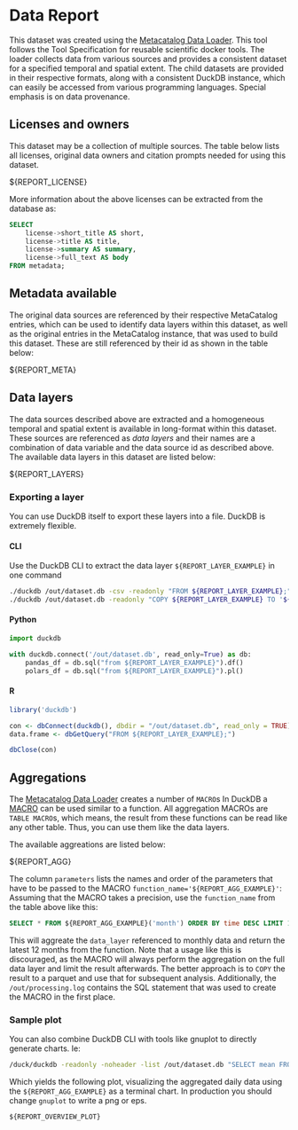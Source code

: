 # Data Report

This dataset was created using the [Metacatalog Data Loader](https://github/vforwater/tool_vforwater_loader). This tool follows
the Tool Specification for reusable scientific docker tools. 
The loader collects data from various sources and provides a consistent dataset for a specified temporal and spatial extent.
The child datasets are provided in their respective formats, along with a consistent DuckDB instance, which can
easily be accessed from various programming languages. Special emphasis is on data provenance.

## Licenses and owners

This dataset may be a collection of multiple sources. The table below lists all licenses, original data owners and 
citation prompts needed for using this dataset.

${REPORT_LICENSE}

More information about the above licenses can be extracted from the database as:

```SQL
SELECT
    license->short_title AS short,
    license->title AS title,
    license->summary AS summary,
    license->full_text AS body
FROM metadata;
```

## Metadata available

The original data sources are referenced by their respective MetaCatalog entries, which can be used to
identify data layers within this dataset, as well as the original entries in the MetaCatalog instance, that
was used to build this dataset. These are still referenced by their id as shown in the table below:

${REPORT_META}

## Data layers

The data sources described above are extracted and a homogeneous temporal and spatial extent is available in
long-format within this dataset. These sources are referenced as *data layers* and their names are a combination
of data variable and the data source id as described above.
The available data layers in this dataset are listed below:

${REPORT_LAYERS}

### Exporting a layer

You can use DuckDB itself to export these layers into a file. DuckDB is extremely flexible.

#### CLI

Use the DuckDB CLI to extract the data layer `${REPORT_LAYER_EXAMPLE}` in one command
```bash
./duckdb /out/dataset.db -csv -readonly "FROM ${REPORT_LAYER_EXAMPLE};" > ${REPORT_LAYER_EXAMPLE}.csv
./duckdb /out/dataset.db -readonly "COPY ${REPORT_LAYER_EXAMPLE} TO '${REPORT_LAYER_EXAMPLE}.parquet';"
```

#### Python

```python
import duckdb

with duckdb.connect('/out/dataset.db', read_only=True) as db:
    pandas_df = db.sql("from ${REPORT_LAYER_EXAMPLE}").df()
    polars_df = db.sql("from ${REPORT_LAYER_EXAMPLE}").pl()

```

#### R

```R
library('duckdb')

con <- dbConnect(duckdb(), dbdir = "/out/dataset.db", read_only = TRUE)
data.frame <- dbGetQuery("FROM ${REPORT_LAYER_EXAMPLE};")

dbClose(con)
```

## Aggregations

The [Metacatalog Data Loader](https://github/vforwater/tool_vforwater_loader) creates a number of `MACRO`s 
In DuckDB a [MACRO](https://duckdb.org/docs/sql/statements/create_macro.html) can be used similar to a function.
All aggregation MACROs are `TABLE MACRO`s, which means, the result from these functions can be read like any
other table. Thus, you can use them like the data layers.

The available aggreations are listed below:

${REPORT_AGG}

The column `parameters` lists the names and order of the parameters that have to be passed to the MACRO
`function_name='${REPORT_AGG_EXAMPLE}'`:
Assuming that the MACRO takes a precision, use the `function_name` from the table above like this:

```SQL
SELECT * FROM ${REPORT_AGG_EXAMPLE}('month') ORDER BY time DESC LIMIT 12;
```
This will aggreate the `data_layer` referenced to monthly data and return the latest 12 months from the function.
Note that a usage like this is discouraged, as the MACRO will always perform the aggregation on the full data layer
and limit the result afterwards. The better approach is to `COPY` the result to a parquet and use that for 
subsequent analysis. Additionally, the `/out/processing.log` contains the SQL statement that was used to create the 
MACRO in the first place.

### Sample plot

You can also combine DuckDB CLI with tools like gnuplot to directly generate charts. Ie:

```bash
/duck/duckdb -readonly -noheader -list /out/dataset.db "SELECT mean FROM  ${REPORT_AGG_EXAMPLE}('day') ORDER BY time ASC;" | gnuplot -p -e 'set terminal dumb size 90, 20; set autoscale; set ylabel "Mean"; set xlabel "DAY"; plot "/dev/stdin" using 0:1 with lines'
```
Which yields the following plot, visualizing the aggregated daily data using the `${REPORT_AGG_EXAMPLE}` as a terminal chart.
In production you should change `gnuplot` to write a png or eps.

```text
${REPORT_OVERVIEW_PLOT}
```